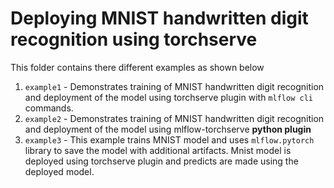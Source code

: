 # Deploying MNIST handwritten digit recognition using torchserve

This folder contains there different examples as shown below

1. `example1` - Demonstrates training of MNIST handwritten digit recognition and deployment of the model using torchserve plugin with `mlflow cli` commands.
2. `example2` - Demonstrates training of MNIST handwritten digit recognition and deployment of the model using mlflow-torchserve **python plugin**
3. `example3` - This example trains MNIST model and uses  `mlflow.pytorch` library to save the model with additional artifacts.
                Mnist model is deployed using torchserve plugin and predicts are made using the deployed model.
